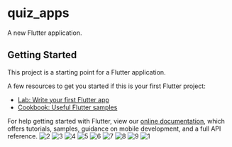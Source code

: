 # quiz_apps

A new Flutter application.

## Getting Started

This project is a starting point for a Flutter application.

A few resources to get you started if this is your first Flutter project:

- [Lab: Write your first Flutter app](https://flutter.dev/docs/get-started/codelab)
- [Cookbook: Useful Flutter samples](https://flutter.dev/docs/cookbook)

For help getting started with Flutter, view our
[online documentation](https://flutter.dev/docs), which offers tutorials,
samples, guidance on mobile development, and a full API reference.
![2](https://user-images.githubusercontent.com/72139490/99756511-2af2ef80-2b0f-11eb-839c-5a342f2c2f3b.jpg)
![3](https://user-images.githubusercontent.com/72139490/99756503-23cbe180-2b0f-11eb-8f07-b7e43fa4f95b.jpg)
![4](https://user-images.githubusercontent.com/72139490/99756495-1ca4d380-2b0f-11eb-8c28-0d21bf44f3f4.jpg)
![5](https://user-images.githubusercontent.com/72139490/99756472-11ea3e80-2b0f-11eb-949d-e1ee2c365b9c.jpg)
![6](https://user-images.githubusercontent.com/72139490/99756453-08f96d00-2b0f-11eb-851c-3a4f7a38eeef.jpg)
![7](https://user-images.githubusercontent.com/72139490/99756444-026af580-2b0f-11eb-90b3-bd632f451e5d.jpg)
![8](https://user-images.githubusercontent.com/72139490/99756437-fd0dab00-2b0e-11eb-883c-5f9cd785ee8d.jpg)
![9](https://user-images.githubusercontent.com/72139490/99756432-f848f700-2b0e-11eb-8ea9-57c884096000.jpg)
![1](https://user-images.githubusercontent.com/72139490/99756429-f5e69d00-2b0e-11eb-87c6-711964c39bd7.JPG)



